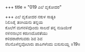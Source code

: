 +++
title = "019 ಎಲೆ ವೃಕೋದರ"

+++
ಎಲೆ ವೃಕೋದರ ನಕುಳ ಸಾತ್ಯಕಿ  
ನಿಲಿಸಿರೈ ತಂಗಿಯನು ತನ್ನಯ  
ಕೊಲೆಗೆ ಮಗನಳಿವೊಂದು ಸಾಲದೆ ತನ್ನ ನುಡಿಯೇಕೆ  
ನಳಿನನಾಭನ ಕರುಣದೊರತೆಯು  
ಕಳಿದರಾರೇಗುವರು ಶಿವ ಶಿವ  
ನೆಲನೊಳೆನ್ನವೊಲಾರು ಪಾಪಿಗಳೆಂದು ಬಿಸುಸುಯ್ದ    ॥19॥